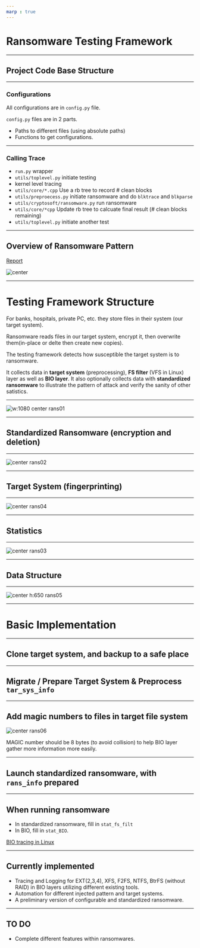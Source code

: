 ```yaml
---
marp : true
---
```

<style>
img[alt~="center"] {
  display: block;
  margin: 0 auto;
}
</style>

# Ransomware Testing Framework


---

## Project Code Base Structure

---

### Configurations

All configurations are in `config.py` file.

`config.py` files are in 2 parts. 

* Paths to different files (using absolute paths)
* Functions to get configurations.

---

### Calling Trace

* `run.py` wrapper
* `utils/toplevel.py` initiate testing
* kernel level tracing
* `utils/core/*.cpp` Use a rb tree to record # clean blocks
* `utils/preproecess.py` initiate ransomware and do `blktrace` and `blkparse`
* `utils/cryptosoft/ransomware.py` run ransomware
* `utils/core/*cpp` Update rb tree to calcuate final result (# clean blocks remaining)
* `utils/toplevel.py` initiate another test

---

## Overview of Ransomware Pattern

[Report](https://crimesciencejournal.biomedcentral.com/articles/10.1186/s40163-019-0097-9)


![center](img/lit01.png)


---


# Testing Framework Structure

For banks, hospitals, private PC, etc. they store files in their system (our target system).

Ransomware reads files in our target system, encrypt it, then overwrite them(in-place or delte then create new copies).

The testing framework detects how susceptible the target system is to ransomware.

It collects data in **target system** (preprocessing), **FS filter** (VFS in Linux) layer as well as **BIO layer**. It also optionally collects data with **standardized ransomware** to illustrate the pattern of attack and verify the sanity of other satistics.

---

![w:1080 center rans01](img/rans01.png)

---

## Standardized Ransomware (encryption and deletion)


---

![center rans02](img/rans02.png)

---

## Target System (fingerprinting)


---

![center rans04](img/rans04.png)


---


## Statistics



---

![center rans03](img/rans03.png)

---

## Data Structure

---

![center h:650 rans05](img/rans05.png)

---

# Basic Implementation

---

## Clone target system, and backup to a safe place

---

## Migrate / Prepare Target System & Preprocess `tar_sys_info` 

---

## Add magic numbers to files in target file system

![center rans06](img/rans06.png)

MAGIC number should be 8 bytes (to avoid collision) to help BIO layer gather more information more easily.

---



## Launch standardized ransomware, with `rans_info` prepared

---

## When running ransomware

* In standardized ransomware, fill in `stat_fs_filt`
* In BIO, fill in `stat_BIO`.

[BIO tracing in Linux](https://www.ibm.com/docs/en/linux-on-systems?topic=blktrace-data-io-requests)


---


## Currently implemented

* Tracing and Logging for EXT(2,3,4), XFS, F2FS, NTFS, BtrFS (without RAID) in BIO layers utilizing different existing tools.
* Automation for different injected pattern and target systems.
* A preliminary version of configurable and standardized ransomware.


---

## TO DO

* Complete different features within ransomwares.
